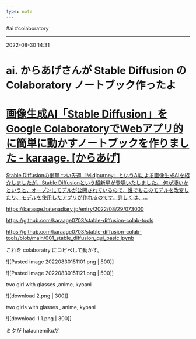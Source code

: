 ```yaml
---
type: note
---
```


#ai #colaboratory 

---
2022-08-30  14:31

# ai. からあげさんが Stable Diffusion の Colaboratory ノートブック作ったよ


<div class="rich-link-card-container"><a class="rich-link-card" href="https://karaage.hatenadiary.jp/entry/2022/08/29/073000" target="_blank">
	<div class="rich-link-image-container">
		<div class="rich-link-image" style="background-image: url('https://hatenablog-parts.com/embed?url=https%3A%2F%2Fkaraage.hatenadiary.jp%2Fentry%2F2022%2F08%2F29%2F073000')">
	</div>
	</div>
	<div class="rich-link-card-text">
		<h1 class="rich-link-card-title">画像生成AI「Stable Diffusion」をGoogle ColaboratoryでWebアプリ的に簡単に動かすノートブックを作りました - karaage. [からあげ]</h1>
		<p class="rich-link-card-description">
		Stable Diffusionの衝撃 つい先週「Midjourney」というAIによる画像生成AIを紹介しましたが、Stable Diffusionという超新星が登場いたしました。 何が凄いかというと、オープンにモデルが公開されているので、誰でもこのモデルを改変したり、モデルを使用したアプリが作れるのです。詳しくは、…
		</p>
		<p class="rich-link-href">
		https://karaage.hatenadiary.jp/entry/2022/08/29/073000
		</p>
	</div>
</a></div>



https://github.com/karaage0703/stable-diffusion-colab-tools

https://github.com/karaage0703/stable-diffusion-colab-tools/blob/main/001_stable_diffusion_gui_basic.ipynb

これを colaboratry にコピペして動かす。

![[Pasted image 20220830151101.png | 500]]

![[Pasted image 20220830151121.png | 500]]

two girl with glasses ,anime, kyoani

![[download 2.png | 300]]

two girls with glasses , anime, kyoani

![[download-1 1.png | 300]]

ミクが hataunemikuだ